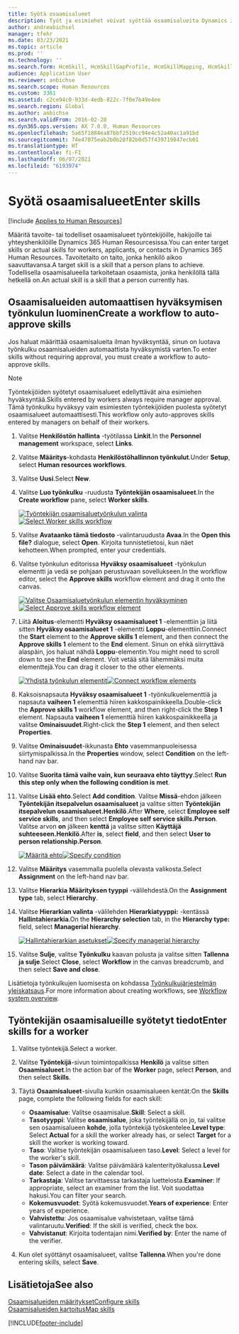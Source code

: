 ```yaml
---
title: Syötä osaamisalueet
description: Työt ja esimiehet voivat syöttää osaamisalueita Dynamics 365 Human Resourcesiin.
author: andreabichsel
manager: tfehr
ms.date: 03/23/2021
ms.topic: article
ms.prod: ''
ms.technology: ''
ms.search.form: HcmSkill, HcmSkillGapProfile, HcmSkillMapping, HcmSkillType, HcmEmployeeDevelopmentWorkspace
audience: Application User
ms.reviewer: anbichse
ms.search.scope: Human Resources
ms.custom: 3361
ms.assetid: c2ce94c0-933d-4edb-822c-7f0e7b49e4ee
ms.search.region: Global
ms.author: anbichse
ms.search.validFrom: 2016-02-28
ms.dyn365.ops.version: AX 7.0.0, Human Resources
ms.openlocfilehash: 5a65f1884ea87bbf2519cc94e4c52a40ac1a91bd
ms.sourcegitcommit: 74e47075eab2b0b28f82b0d57f439719847ecb01
ms.translationtype: HT
ms.contentlocale: fi-FI
ms.lasthandoff: 06/07/2021
ms.locfileid: "6193974"
---
```

# <a name="enter-skills"></a><span data-ttu-id="dd0f0-103">Syötä osaamisalueet</span><span class="sxs-lookup"><span data-stu-id="dd0f0-103">Enter skills</span></span>

[!include [Applies to Human Resources](../includes/applies-to-hr.md)]

<span data-ttu-id="dd0f0-104">Määritä tavoite- tai todelliset osaamisalueet työntekijöille, hakijoille tai yhteyshenkilöille Dynamics 365 Human Resourcesissa.</span><span class="sxs-lookup"><span data-stu-id="dd0f0-104">You can enter target skills or actual skills for workers, applicants, or contacts in Dynamics 365 Human Resources.</span></span> <span data-ttu-id="dd0f0-105">Tavoitetaito on taito, jonka henkilö aikoo saavuttavansa.</span><span class="sxs-lookup"><span data-stu-id="dd0f0-105">A target skill is a skill that a person plans to achieve.</span></span> <span data-ttu-id="dd0f0-106">Todellisella osaamisalueella tarkoitetaan osaamista, jonka henkilöllä tällä hetkellä on.</span><span class="sxs-lookup"><span data-stu-id="dd0f0-106">An actual skill is a skill that a person currently has.</span></span>

## <a name="create-a-workflow-to-auto-approve-skills"></a><span data-ttu-id="dd0f0-107">Osaamisalueiden automaattisen hyväksymisen työnkulun luominen</span><span class="sxs-lookup"><span data-stu-id="dd0f0-107">Create a workflow to auto-approve skills</span></span>

<span data-ttu-id="dd0f0-108">Jos haluat määrittää osaamisalueita ilman hyväksyntää, sinun on luotava työnkulku osaamisalueiden automaattista hyväksymistä varten.</span><span class="sxs-lookup"><span data-stu-id="dd0f0-108">To enter skills without requiring approval, you must create a workflow to auto-approve skills.</span></span>

> [!NOTE]
> <span data-ttu-id="dd0f0-109">Työntekijöiden syötetyt osaamisalueet edellyttävät aina esimiehen hyväksyntää.</span><span class="sxs-lookup"><span data-stu-id="dd0f0-109">Skills entered by workers always require manager approval.</span></span> <span data-ttu-id="dd0f0-110">Tämä työnkulku hyväksyy vain esimiesten työntekijöiden puolesta syötetyt osaamisalueet automaattisesti.</span><span class="sxs-lookup"><span data-stu-id="dd0f0-110">This workflow only auto-approves skills entered by managers on behalf of their workers.</span></span>

1. <span data-ttu-id="dd0f0-111">Valitse **Henkilöstön hallinta** -työtilassa **Linkit**.</span><span class="sxs-lookup"><span data-stu-id="dd0f0-111">In the **Personnel management** workspace, select **Links**.</span></span>

2. <span data-ttu-id="dd0f0-112">Valitse **Määritys**-kohdasta **Henkilöstöhallinnon työnkulut**.</span><span class="sxs-lookup"><span data-stu-id="dd0f0-112">Under **Setup**, select **Human resources workflows**.</span></span>

3. <span data-ttu-id="dd0f0-113">Valitse **Uusi**.</span><span class="sxs-lookup"><span data-stu-id="dd0f0-113">Select **New**.</span></span>

4. <span data-ttu-id="dd0f0-114">Valitse **Luo työnkulku** -ruudusta **Työntekijän osaamisalueet**.</span><span class="sxs-lookup"><span data-stu-id="dd0f0-114">In the **Create workflow** pane, select **Worker skills**.</span></span>

   <span data-ttu-id="dd0f0-115">[![Työntekijän osaamisaluetyönkulun valinta](media/hr-develop-skills-new-workflow.png)](media/hr-develop-skills-new-workflow.png)</span><span class="sxs-lookup"><span data-stu-id="dd0f0-115">[![Select Worker skills workflow](media/hr-develop-skills-new-workflow.png)](media/hr-develop-skills-new-workflow.png)</span></span>

5. <span data-ttu-id="dd0f0-116">Valitse **Avataanko tämä tiedosto** -valintaruudusta **Avaa**.</span><span class="sxs-lookup"><span data-stu-id="dd0f0-116">In the **Open this file?** dialogue, select **Open**.</span></span> <span data-ttu-id="dd0f0-117">Kirjoita tunnistetietosi, kun näet kehotteen.</span><span class="sxs-lookup"><span data-stu-id="dd0f0-117">When prompted, enter your credentials.</span></span>

6. <span data-ttu-id="dd0f0-118">Valitse työnkulun editorissa **Hyväksy osaamisalueet** -työnkulun elementti ja vedä se pohjaan perustuvaan sovellukseen.</span><span class="sxs-lookup"><span data-stu-id="dd0f0-118">In the workflow editor, select the **Approve skills** workflow element and drag it onto the canvas.</span></span>

   <span data-ttu-id="dd0f0-119">[![Valitse Osaamisaluetyönkulun elementin hyväksyminen](media/hr-develop-skills-element.png)](media/hr-develop-skills-element.png)</span><span class="sxs-lookup"><span data-stu-id="dd0f0-119">[![Select Approve skills workflow element](media/hr-develop-skills-element.png)](media/hr-develop-skills-element.png)</span></span>

7. <span data-ttu-id="dd0f0-120">Liitä **Aloitus**-elementti **Hyväksy osaamisalueet 1** -elementtiin ja liitä sitten **Hyväksy osaamisalueet 1** -elementti **Loppu**-elementtiin.</span><span class="sxs-lookup"><span data-stu-id="dd0f0-120">Connect the **Start** element to the **Approve skills 1** element, and then connect the **Approve skills 1** element to the **End** element.</span></span> <span data-ttu-id="dd0f0-121">Sinun on ehkä siirryttävä alaspäin, jos haluat nähdä **Loppu**-elementin.</span><span class="sxs-lookup"><span data-stu-id="dd0f0-121">You might need to scroll down to see the **End** element.</span></span> <span data-ttu-id="dd0f0-122">Voit vetää sitä lähemmäksi muita elementtejä.</span><span class="sxs-lookup"><span data-stu-id="dd0f0-122">You can drag it closer to the other elements.</span></span>

   <span data-ttu-id="dd0f0-123">[![Yhdistä työnkulun elementit](media/hr-develop-skills-connect-elements.png)](media/hr-develop-skills-connect-elements.png)</span><span class="sxs-lookup"><span data-stu-id="dd0f0-123">[![Connect workflow elements](media/hr-develop-skills-connect-elements.png)](media/hr-develop-skills-connect-elements.png)</span></span>

8. <span data-ttu-id="dd0f0-124">Kaksoisnapsauta **Hyväksy osaamisalueet 1** -työnkulkuelementtiä ja napsauta **vaiheen 1** elementtiä hiiren kakkospainikkeella.</span><span class="sxs-lookup"><span data-stu-id="dd0f0-124">Double-click the **Approve skills 1** workflow element, and then right-click the **Step 1** element.</span></span> <span data-ttu-id="dd0f0-125">Napsauta **vaiheen 1** elementtiä hiiren kakkospainikkeella ja valitse **Ominaisuudet**.</span><span class="sxs-lookup"><span data-stu-id="dd0f0-125">Right-click the **Step 1** element, and then select **Properties**.</span></span>

9. <span data-ttu-id="dd0f0-126">Valitse **Ominaisuudet**-ikkunasta **Ehto** vasemmanpuoleisessa siirtymispalkissa.</span><span class="sxs-lookup"><span data-stu-id="dd0f0-126">In the **Properties** window, select **Condition** on the left-hand nav bar.</span></span>

10. <span data-ttu-id="dd0f0-127">Valitse **Suorita tämä vaihe vain, kun seuraava ehto täyttyy**.</span><span class="sxs-lookup"><span data-stu-id="dd0f0-127">Select **Run this step only when the following condition is met**.</span></span>

11. <span data-ttu-id="dd0f0-128">Valitse **Lisää ehto**.</span><span class="sxs-lookup"><span data-stu-id="dd0f0-128">Select **Add condition**.</span></span> <span data-ttu-id="dd0f0-129">Valitse **Missä**-ehdon jälkeen **Työntekijän itsepalvelun osaamisalueet** ja valitse sitten **Työntekijän itsepalvelun osaamisalueet.Henkilö**.</span><span class="sxs-lookup"><span data-stu-id="dd0f0-129">After **Where**, select **Employee self service skills**, and then select **Employee self service skills.Person**.</span></span> <span data-ttu-id="dd0f0-130">Valitse arvon **on** jälkeen **kenttä** ja valitse sitten **Käyttäjä suhteeseen.Henkilö**.</span><span class="sxs-lookup"><span data-stu-id="dd0f0-130">After **is**, select **field**, and then select **User to person relationship.Person**.</span></span>

    <span data-ttu-id="dd0f0-131">[![Määritä ehto](media/hr-develop-skills-condition.png)](media/hr-develop-skills-condition.png)</span><span class="sxs-lookup"><span data-stu-id="dd0f0-131">[![Specify condition](media/hr-develop-skills-condition.png)](media/hr-develop-skills-condition.png)</span></span>

12. <span data-ttu-id="dd0f0-132">Valitse **Määritys** vasemmalla puolella olevasta valikosta.</span><span class="sxs-lookup"><span data-stu-id="dd0f0-132">Select **Assignment** on the left-hand nav bar.</span></span>

13. <span data-ttu-id="dd0f0-133">Valitse **Hierarkia** **Määrityksen tyyppi** -välilehdestä.</span><span class="sxs-lookup"><span data-stu-id="dd0f0-133">On the **Assignment type** tab, select **Hierarchy**.</span></span>

14. <span data-ttu-id="dd0f0-134">Valitse **Hierarkian valinta** -välilehden **Hierarkiatyyppi:** -kentässä **Hallintahierarkia**.</span><span class="sxs-lookup"><span data-stu-id="dd0f0-134">On the **Hierarchy selection** tab, in the **Hierarchy type:** field, select **Managerial hierarchy**.</span></span>

    <span data-ttu-id="dd0f0-135">[![Hallintahierarkian asetukset](media/hr-develop-skills-hierarchy.png)](media/hr-develop-skills-hierarchy.png)</span><span class="sxs-lookup"><span data-stu-id="dd0f0-135">[![Specify managerial hierarchy](media/hr-develop-skills-hierarchy.png)](media/hr-develop-skills-hierarchy.png)</span></span>

15. <span data-ttu-id="dd0f0-136">Valitse **Sulje**, valitse **Työnkulku** kaavan polusta ja valitse sitten **Tallenna ja sulje**.</span><span class="sxs-lookup"><span data-stu-id="dd0f0-136">Select **Close**, select **Workflow** in the canvas breadcrumb, and then select **Save and close**.</span></span>

<span data-ttu-id="dd0f0-137">Lisätietoja työnkulkujen luomisesta on kohdassa [Työnkulkujärjestelmän yleiskatsaus](../fin-ops-core/fin-ops/organization-administration/overview-workflow-system.md?toc=/dynamics365/human-resources/toc.json).</span><span class="sxs-lookup"><span data-stu-id="dd0f0-137">For more information about creating workflows, see [Workflow system overview](../fin-ops-core/fin-ops/organization-administration/overview-workflow-system.md?toc=/dynamics365/human-resources/toc.json).</span></span>

## <a name="enter-skills-for-a-worker"></a><span data-ttu-id="dd0f0-138">Työntekijän osaamisalueille syötetyt tiedot</span><span class="sxs-lookup"><span data-stu-id="dd0f0-138">Enter skills for a worker</span></span>

1. <span data-ttu-id="dd0f0-139">Valitse työntekijä.</span><span class="sxs-lookup"><span data-stu-id="dd0f0-139">Select a worker.</span></span>

2. <span data-ttu-id="dd0f0-140">Valitse **Työntekijä**-sivun toimintopalkissa **Henkilö** ja valitse sitten **Osaamisalueet**.</span><span class="sxs-lookup"><span data-stu-id="dd0f0-140">In the action bar of the **Worker** page, select **Person**, and then select **Skills**.</span></span>

3. <span data-ttu-id="dd0f0-141">Täytä **Osaamisalueet**-sivulla kunkin osaamisalueen kentät:</span><span class="sxs-lookup"><span data-stu-id="dd0f0-141">On the **Skills** page, complete the following fields for each skill:</span></span>

   - <span data-ttu-id="dd0f0-142">**Osaamisalue**: Valitse osaamisalue.</span><span class="sxs-lookup"><span data-stu-id="dd0f0-142">**Skill**: Select a skill.</span></span>
   - <span data-ttu-id="dd0f0-143">**Tasotyyppi**: Valitse **osaamisalue**, joka työntekijällä on jo, tai valitse sen osaamisalueen **kohde**, jolla työntekijä työskentelee.</span><span class="sxs-lookup"><span data-stu-id="dd0f0-143">**Level type**: Select **Actual** for a skill the worker already has, or select **Target** for a skill the worker is working toward.</span></span>
   - <span data-ttu-id="dd0f0-144">**Taso**: Valitse työntekijän osaamisalueen taso.</span><span class="sxs-lookup"><span data-stu-id="dd0f0-144">**Level**: Select a level for the worker's skill.</span></span>
   - <span data-ttu-id="dd0f0-145">**Tason päivämäärä**: Valitse päivämäärä kalenterityökalussa.</span><span class="sxs-lookup"><span data-stu-id="dd0f0-145">**Level date**: Select a date in the calendar tool.</span></span>
   - <span data-ttu-id="dd0f0-146">**Tarkastaja**: Valitse tarvittaessa tarkastaja luettelosta.</span><span class="sxs-lookup"><span data-stu-id="dd0f0-146">**Examiner**: If appropriate, select an examiner from the list.</span></span> <span data-ttu-id="dd0f0-147">Voit suodattaa hakusi.</span><span class="sxs-lookup"><span data-stu-id="dd0f0-147">You can filter your search.</span></span>
   - <span data-ttu-id="dd0f0-148">**Kokemusvuodet**: Syötä kokemusvuodet.</span><span class="sxs-lookup"><span data-stu-id="dd0f0-148">**Years of experience**: Enter years of experience.</span></span>
   - <span data-ttu-id="dd0f0-149">**Vahvistettu**: Jos osaamisalue vahvistetaan, valitse tämä valintaruutu.</span><span class="sxs-lookup"><span data-stu-id="dd0f0-149">**Verified**: If the skill is verified, check the box.</span></span>
   - <span data-ttu-id="dd0f0-150">**Vahvistanut**: Kirjoita todentajan nimi.</span><span class="sxs-lookup"><span data-stu-id="dd0f0-150">**Verified by**: Enter the name of the verifier.</span></span>

4. <span data-ttu-id="dd0f0-151">Kun olet syöttänyt osaamisalueet, valitse **Tallenna**.</span><span class="sxs-lookup"><span data-stu-id="dd0f0-151">When you're done entering skills, select **Save**.</span></span>

## <a name="see-also"></a><span data-ttu-id="dd0f0-152">Lisätietoja</span><span class="sxs-lookup"><span data-stu-id="dd0f0-152">See also</span></span>

[<span data-ttu-id="dd0f0-153">Osaamisalueiden määritykset</span><span class="sxs-lookup"><span data-stu-id="dd0f0-153">Configure skills</span></span>](hr-develop-skills.md)<br>
[<span data-ttu-id="dd0f0-154">Osaamisalueiden kartoitus</span><span class="sxs-lookup"><span data-stu-id="dd0f0-154">Map skills</span></span>](hr-develop-map-skills.md)

[!INCLUDE[footer-include](../includes/footer-banner.md)]